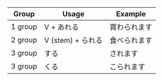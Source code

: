 |Group|Usage|Example|
|-|-|-|
|1 group|V + あれる|買わられます|
|2 group|V (stem) + られる|食べられます|
|3 group|する|されます|
|3 group|くる|こられます|